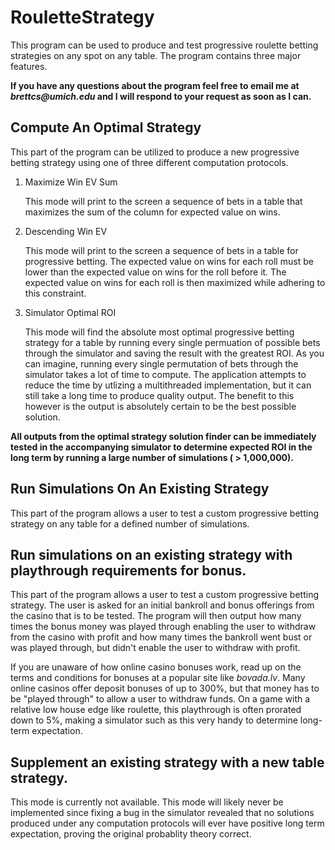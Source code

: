# RouletteStrategy
This program can be used to produce and test progressive roulette betting strategies on any spot on any table. The program contains three major features.

**If you have any questions about the program feel free to email me at _brettcs@umich.edu_ and I will respond to your request as soon as I can.**

## Compute An Optimal Strategy
This part of the program can be utilized to produce a new progressive betting strategy using one of three different computation protocols.

1. Maximize Win EV Sum

   This mode will print to the screen a sequence of bets in a table that maximizes the sum of the column for expected value on wins.
2. Descending Win EV

   This mode will print to the screen a sequence of bets in a table for progressive betting. The expected value on wins for each roll must be lower than the expected value on wins for the roll before it. The expected value on wins for each roll is then maximized while adhering to this constraint.
3. Simulator Optimal ROI

   This mode will find the absolute most optimal progressive betting strategy for a table by running every single permuation of possible bets through the simulator and saving the result with the greatest ROI. As you can imagine, running every single permutation of bets through the simulator takes a lot of time to compute. The application attempts to reduce the time by utlizing a multithreaded implementation, but it can still take a long time to produce quality output. The benefit to this however is the output is absolutely certain to be the best possible solution.
  
**All outputs from the optimal strategy solution finder can be immediately tested in the accompanying simulator to determine expected ROI in the long term by running a large number of simulations ( > 1,000,000).**

## Run Simulations On An Existing Strategy
This part of the program allows a user to test a custom progressive betting strategy on any table for a defined number of simulations.

## Run simulations on an existing strategy with playthrough requirements for bonus.
This part of the program allows a user to test a custom progressive betting strategy. The user is asked for an initial bankroll and bonus offerings from the casino that is to be tested. The program will then output how many times the bonus money was played through enabling the user to withdraw from the casino with profit and how many times the bankroll went bust or was played through, but didn't enable the user to withdraw with profit.

If you are unaware of how online casino bonuses work, read up on the terms and conditions for bonuses at a popular site like _bovada.lv_. Many online casinos offer deposit bonuses of up to 300%, but that money has to be "played through" to allow a user to withdraw funds. On a game with a relative low house edge like roulette, this playthrough is often prorated down to 5%, making a simulator such as this very handy to determine long-term expectation.

## Supplement an existing strategy with a new table strategy.
This mode is currently not available. This mode will likely never be implemented since fixing a bug in the simulator revealed that no solutions produced under any computation protocols will ever have positive long term expectation, proving the original probablity theory correct.
